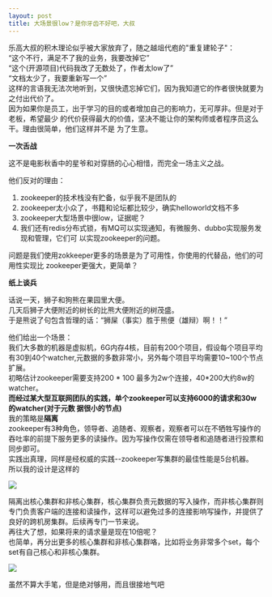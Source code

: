 ```yaml
---
layout: post
title: 大场景很low？是你牙齿不好吧，大叔
---
```

乐高大叔的积木理论似乎被大家放弃了，随之越俎代庖的"重复建轮子"：
<br>
“这个不行，满足不了我的业务，我要改掉它”
<br>
“这个(开源项目)代码我改了无数处了，作者太low了”
<br>
“文档太少了，我要重新写一个”
<br>
这样的言语我无法次地听到，又很快遗忘掉它们，因为我知道它的作者很快就要为之付出代价了。
<br>
因为如果你是员工，出于学习的目的或者增加自己的影响力，无可厚非。但是对于老板，希望最少
的代价获得最大的价值，坚决不能让你的架构师或者程序员这么干。理由很简单，他们这样并不是
为了生意。
<br>

**一次舌战**

这不是电影秋香中的星爷和对穿肠的心心相惜，而完全一场主义之战。

他们反对的理由：
1. zookeeper的技术栈没有贮备，似乎我不是团队的
2. zookeeper太小众了，书籍和论坛都比较少，确实helloworld文档不多
3. zookeeper大型场景中很low，证据呢？
4. 我们还有redis分布式锁，有MQ可以实现通知，有微服务、dubbo实现服务发现和管理，它们可
   以实现zookeeper的问题。

问题是我们使用zokkeeper更多的场景是为了可用性，你使用的代替品，他们的可用性实现比
zookeeper更强大，更简单？



**纸上谈兵**

话说一天，狮子和狗熊在果园里大便。
<br>
几天后狮子大便附近的树长的比熊大便附近的树茂盛。 
<br>
于是熊说了句包含哲理的话：“狮屎（事实）胜于熊便（雄辩）啊！！”
<br>

他们给出一个场景：
<br>
我们大多数的机器是虚拟机，6G内存4核，目前有200个项目，假设每个项目平均有30到40个watcher,元数据的多数非常小，另外每个项目平均需要10~100个节点扩展。
<br>
初略估计zookeeper需要支持200 * 100 最多为2w个连接，40*200大约8w的watcher。
<br>
**而经过某大型互联网团队的实践，单个zookeeper可以支持6000的请求和30w的watcher(对于元数
据很小的节点)**
<br>
我的策略是**隔离**
<br>
zookeeper有3种角色，领导者、追随者、观察者，观察者可以在不牺牲写操作的吞吐率的前提下服务更多的读操作。因为写操作仅需在领导者和追随者进行投票和同步即可。
<br>
实践出真理，同样是经权威的实践--zookeeper写集群的最佳性能是5台机器。
<br>
所以我的设计是这样的

![](http://oq6i0apwz.bkt.clouddn.com/observer.jpg)


隔离出核心集群和非核心集群，核心集群负责元数据的写入操作，而非核心集群则专门负责客户端的连接和读操作，这样可以避免过多的连接影响写操作，并提供了良好的跨机房集群。后续再专门一节来说。
<br>
再往大了想，如果将来的请求量是现在10倍呢？
<br>
也简单，再分出更多的核心集群和非核心集群咯，比如将业务非常多个set，每个set有自己核心和非核心集群。

![](http://oq6i0apwz.bkt.clouddn.com/observer2.jpg)

虽然不算大手笔，但是绝对够用，而且很接地气吧